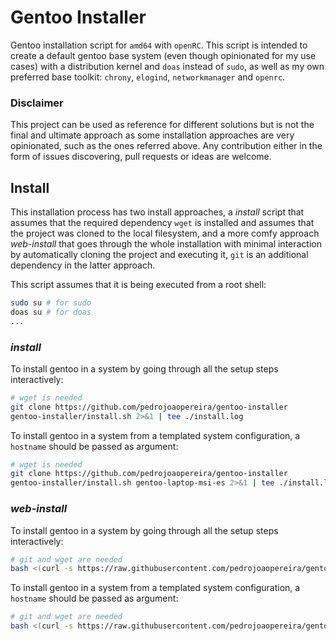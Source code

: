 # Gentoo Installer

Gentoo installation script for `amd64` with `openRC`. This script is intended to create a default gentoo base system (even though opinionated for my use cases) with a distribution kernel and `doas` instead of `sudo`, as well as my own preferred base toolkit: `chrony`, `elogind`, `networkmanager` and `openrc`.

### Disclaimer

This project can be used as reference for different solutions but is not the final and ultimate approach as some installation approaches are very opinionated, such as the ones referred above. Any contribution either in the form of issues discovering, pull requests or ideas are welcome.

## Install

This installation process has two install approaches, a _install_ script that assumes that the required dependency `wget` is installed and assumes that the project was cloned to the local filesystem, and a more comfy approach _web-install_ that goes through the whole installation with minimal interaction by automatically cloning the project and executing it, `git` is an additional dependency in the latter approach.

This script assumes that it is being executed from a root shell:

```bash
sudo su # for sudo
doas su # for doas
...
```

### _install_

To install gentoo in a system by going through all the setup steps interactively:

```bash
# wget is needed
git clone https://github.com/pedrojoaopereira/gentoo-installer
gentoo-installer/install.sh 2>&1 | tee ./install.log
```

To install gentoo in a system from a templated system configuration, a `hostname` should be passed as argument:

```bash
# wget is needed
git clone https://github.com/pedrojoaopereira/gentoo-installer
gentoo-installer/install.sh gentoo-laptop-msi-es 2>&1 | tee ./install.log
```

### _web-install_ 

To install gentoo in a system by going through all the setup steps interactively:

```bash
# git and wget are needed
bash <(curl -s https://raw.githubusercontent.com/pedrojoaopereira/gentoo-installer/refs/heads/main/web-install.sh)
```

To install gentoo in a system from a templated system configuration, a `hostname` should be passed as argument:

```bash
# git and wget are needed
bash <(curl -s https://raw.githubusercontent.com/pedrojoaopereira/gentoo-installer/refs/heads/main/web-install.sh) gentoo-laptop-msi-es
```
